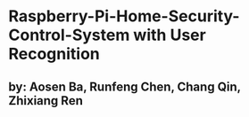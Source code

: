 # Raspberry-Pi-Home-Security-Control-System with User Recognition
## by: Aosen Ba, Runfeng Chen, Chang Qin, Zhixiang Ren

